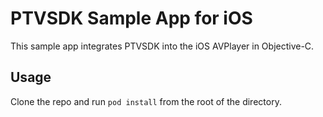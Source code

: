 # PTVSDK Sample App for iOS

This sample app integrates PTVSDK into the iOS AVPlayer in Objective-C.

## Usage

Clone the repo and run `pod install`  from the root of the directory. 

